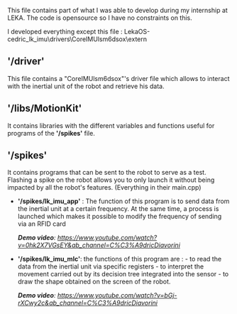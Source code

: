 This file contains part of what I was able to develop during my internship at LEKA. 
The code is opensource so I have no constraints on this.

I developed everything except this file :
LekaOS-cedric_lk_imu\drivers\CoreIMUlsm6dsox\extern


## '/driver'
This file contains a "CoreIMUlsm6dsox"'s driver file which allows to interact with the inertial unit of the robot and retrieve his data.

## '/libs/MotionKit'
It contains libraries with the different variables and functions useful for programs of the **'/spikes'** file.

## '/spikes'
It contains programs that can be sent to the robot to serve as a test. 
Flashing a spike on the robot allows you to only launch it without being impacted by all the robot's features.
(Everything in their main.cpp)

- **'/spikes/lk_imu_app'** : The function of this program is to send data from the inertial unit at a certain frequency.
	At the same time, a process is launched which makes it possible to modify the frequency of sending via an RFID card

	***Demo video**: https://www.youtube.com/watch?v=0hk2X7VGsEY&ab_channel=C%C3%A9dricDiavorini*


- **'/spikes/lk_imu_mlc'**: the functions of this program are :
		- to read the data from the inertial unit via specific registers
		- to interpret the movement carried out by its decision tree integrated into the sensor 
		- to draw the shape obtained on the screen of the robot.

	***Demo video**: https://www.youtube.com/watch?v=bGj-rXCwy2c&ab_channel=C%C3%A9dricDiavorini*